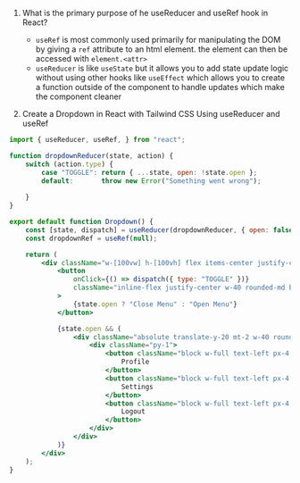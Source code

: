 1. What is the primary purpose of he useReducer and useRef hook in React?
    * `useRef` is most commonly used primarily for manipulating the DOM by giving a `ref` attribute to an html element. the element can then be accessed with `element.<attr>`
    * `useReducer` is like `useState` but it allows you to add state update logic without using other hooks like `useEffect` which allows you to create a function outside of the component to handle updates which make the component cleaner

2. Create a Dropdown in React with Tailwind CSS Using useReducer and useRef
```jsx
import { useReducer, useRef, } from "react";

function dropdownReducer(state, action) {
    switch (action.type) {
        case "TOGGLE": return { ...state, open: !state.open };
        default:       throw new Error("Something went wrong");
        
    }
}

export default function Dropdown() {
    const [state, dispatch] = useReducer(dropdownReducer, { open: false });
    const dropdownRef = useRef(null);

    return (
        <div className="w-[100vw] h-[100vh] flex items-center justify-center text-left" ref={dropdownRef}>
            <button
                onClick={() => dispatch({ type: "TOGGLE" })}
                className="inline-flex justify-center w-40 rounded-md border border-gray-300 bg-white px-4 py-2 text-sm font-medium text-gray-700 hover:bg-gray-100 focus:outline-none"
            >
                {state.open ? "Close Menu" : "Open Menu"}
            </button>

            {state.open && (
                <div className="absolute translate-y-20 mt-2 w-40 rounded-md bg-white shadow-lg ">
                    <div className="py-1">
                        <button className="block w-full text-left px-4 py-2 text-sm text-gray-700 hover:bg-gray-100">
                            Profile
                        </button>
                        <button className="block w-full text-left px-4 py-2 text-sm text-gray-700 hover:bg-gray-100">
                            Settings
                        </button>
                        <button className="block w-full text-left px-4 py-2 text-sm text-red-600 hover:bg-red-100">
                            Logout
                        </button>
                    </div>
                </div>
            )}
        </div>
    );
}
```


